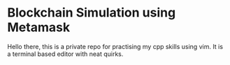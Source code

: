# Blockchain Simulation using Metamask

Hello there, this is a private repo for practising my cpp skills using vim.
It is a terminal based editor with neat quirks.
